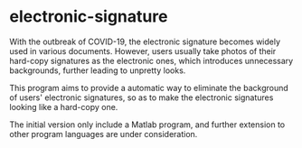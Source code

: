 # electronic-signature
With the outbreak of COVID-19, the electronic signature becomes widely used in various documents. However, users usually take photos of their hard-copy signatures as the electronic ones, which introduces unnecessary backgrounds, further leading to unpretty looks. 

This program aims to provide a automatic way to eliminate the background of users' electronic signatures, so as to make the electronic signatures looking like a hard-copy one.

The initial version only include a Matlab program, and further extension to other program languages are under consideration.
